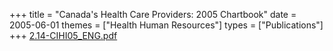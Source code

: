 +++
title = "Canada's Health Care Providers: 2005 Chartbook"
date = 2005-06-01
themes = ["Health Human Resources"]
types = ["Publications"]
+++
[2.14-CIHI05\_ENG.pdf](/files/2.14-CIHI05_ENG.pdf)
